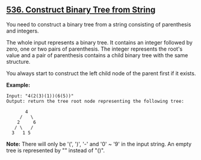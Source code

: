 ## [536. Construct Binary Tree from String](https://leetcode.com/problems/construct-binary-tree-from-string/)

You need to construct a binary tree from a string consisting of parenthesis and integers.

The whole input represents a binary tree. It contains an integer followed by zero, one or two pairs of parenthesis. The integer represents the root's value and a pair of parenthesis contains a child binary tree with the same structure.

You always start to construct the left child node of the parent first if it exists.

**Example:**

```
Input: "4(2(3)(1))(6(5))"
Output: return the tree root node representing the following tree:

       4
     /   \
    2     6
   / \   /
  3   1 5
```

**Note:**
There will only be '(', ')', '-' and '0' ~ '9' in the input string.
An empty tree is represented by "" instead of "()".
